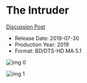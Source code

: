 # The Intruder

[Discussion Post](https://www.avsforum.com/threads/bass-eq-for-filtered-movies.2995212/post-58322814)

* Release Date: 2019-07-30
* Production Year: 2019
* Format: BD/DTS-HD MA 5.1

![img 0](https://i.imgur.com/YJPRcVF.jpg)

![img 1](https://i.imgur.com/oA4kyB8.jpg)

